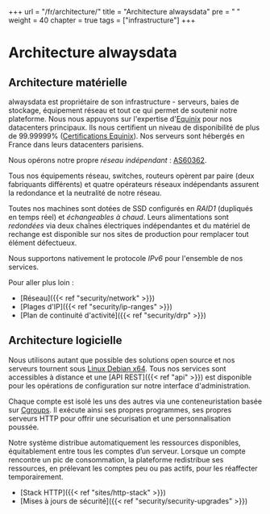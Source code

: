 +++
url = "/fr/architecture/"
title = "Architecture alwaysdata"
pre = "<i class='fas fa-fw fa-atom'></i> "
weight = 40
chapter = true
tags = ["infrastructure"]
+++
# Architecture alwaysdata
## Architecture matérielle

alwaysdata est propriétaire de son infrastructure - serveurs, baies de stockage, équipement réseau et tout ce qui permet de soutenir notre plateforme. Nous nous appuyons sur l'expertise d'[Equinix](https://www.equinix.com/) pour nos datacenters principaux. Ils nous certifient un niveau de disponibilité de plus de 99.99999% ([Certifications Equinix](https://www.equinix.co.uk/data-centers/design/standards-compliance)). Nos serveurs sont hébergés en France dans leurs datacenters parisiens.

Nous opérons notre propre *réseau indépendant* : [AS60362](http://as60362.net/).

Tous nos équipements réseau, switches, routeurs opèrent par paire (deux fabriquants différents) et quatre opérateurs réseaux indépendants assurent la redondance et la neutralité de notre réseau.

Toutes nos machines sont dotées de SSD configurés en *RAID1* (dupliqués en temps réel) et *échangeables à chaud*. Leurs alimentations sont *redondées* via deux chaînes électriques indépendantes et du matériel de rechange est disponible sur nos sites de production pour remplacer tout élément défectueux.

Nous supportons nativement le protocole *IPv6* pour l'ensemble de nos services.

Pour aller plus loin :
- [Réseau]({{< ref "security/network" >}})
- [Plages d'IP]({{< ref "security/ip-ranges" >}})
- [Plan de continuité d'activité]({{< ref "security/drp" >}})

## Architecture logicielle

Nous utilisons autant que possible des solutions open source et nos serveurs tournent sous [Linux Debian x64](https://www.debian.org/). Tous nos services sont accessibles à distance et une [API REST]({{< ref "api" >}}) est disponible pour les opérations de configuration sur notre interface d'administration.

Chaque compte est isolé les uns des autres via une conteneuristation basée sur [Cgroups](https://fr.wikipedia.org/wiki/Cgroups). Il exécute ainsi ses propres programmes, ses propres serveurs HTTP pour offrir une sécurisation et une personnalisation poussée.

Notre système distribue automatiquement les ressources disponibles, équitablement entre tous les comptes d’un serveur. Lorsque un compte rencontre un pic de consommation, la plateforme redistribue ses ressources, en prélevant les comptes peu ou pas actifs, pour les réaffecter temporairement.

- [Stack HTTP]({{< ref "sites/http-stack" >}})
- [Mises à jours de sécurité]({{< ref "security/security-upgrades" >}})
